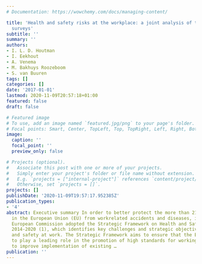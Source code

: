 ```yaml
---
# Documentation: https://wowchemy.com/docs/managing-content/

title: 'Health and safety risks at the workplace: a joint analysis of three major
  surveys'
subtitle: ''
summary: ''
authors:
- I. L. D. Houtman
- I. Eekhout
- A. Venema
- M. Bakhuys Roozeboom
- S. van Buuren
tags: []
categories: []
date: '2017-01-01'
lastmod: 2020-11-09T20:57:18+01:00
featured: false
draft: false

# Featured image
# To use, add an image named `featured.jpg/png` to your page's folder.
# Focal points: Smart, Center, TopLeft, Top, TopRight, Left, Right, BottomLeft, Bottom, BottomRight.
image:
  caption: ''
  focal_point: ''
  preview_only: false

# Projects (optional).
#   Associate this post with one or more of your projects.
#   Simply enter your project's folder or file name without extension.
#   E.g. `projects = ["internal-project"]` references `content/project/deep-learning/index.md`.
#   Otherwise, set `projects = []`.
projects: []
publishDate: '2020-11-09T19:57:17.952385Z'
publication_types:
- '4'
abstract: Executive summary In order to better protect the more than 217 million workers
  in the European Union (EU) from workrelated accidents and diseases, in 2014 the
  European Commission adopted the Strategic Framework on Health and Safety at Work
  2014-2020 (1), which identifies key challenges and strategic objectives for health
  and safety at work. The Strategic Framework aims to ensure that the EU continues
  to play a leading role in the promotion of high standards for working conditions,
  to improve implementation of existing …
publication: ''
---
```

